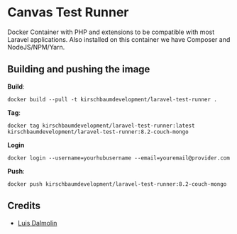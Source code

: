 # Canvas Test Runner

Docker Container with PHP and extensions to be compatible with most Laravel applications. Also installed on this container we have Composer and NodeJS/NPM/Yarn.

## Building and pushing the image

**Build**:

```
docker build --pull -t kirschbaumdevelopment/laravel-test-runner .
```

**Tag**:

```
docker tag kirschbaumdevelopment/laravel-test-runner:latest kirschbaumdevelopment/laravel-test-runner:8.2-couch-mongo
```

**Login**
```
docker login --username=yourhubusername --email=youremail@provider.com
```


**Push**:

```
docker push kirschbaumdevelopment/laravel-test-runner:8.2-couch-mongo
```

## Credits

- [Luis Dalmolin](https://github.com/luisdalmolin)
